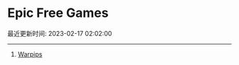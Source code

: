 # Epic Free Games

最近更新时间: 2023-02-17 02:02:00

--- 
1. [Warpips](https://store.epicgames.com/en-US/p/warpips-57e2c4) 

